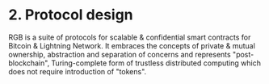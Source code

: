 # 2. Protocol design

RGB is a suite of protocols for scalable & confidential smart contracts for Bitcoin & Lightning Network. It embraces the concepts of private & mutual ownership, abstraction and separation of concerns and represents "post-blockchain", Turing-complete form of trustless distributed computing which does not require introduction of "tokens".

